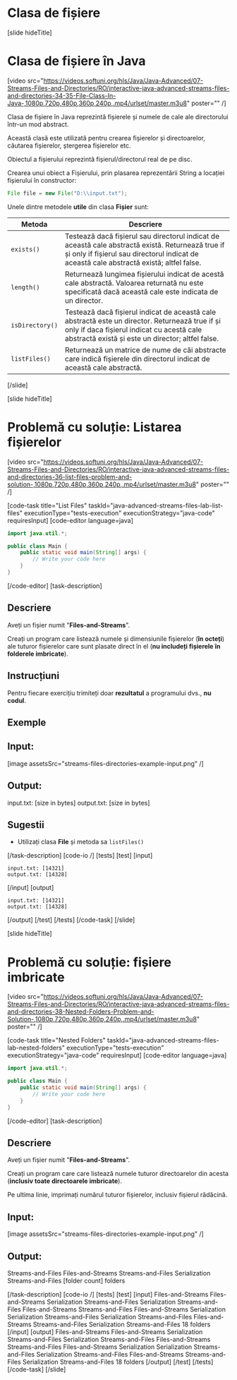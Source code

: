# Clasa de fișiere

[slide hideTitle]
# Clasa de fișiere în Java

[video src="https://videos.softuni.org/hls/Java/Java-Advanced/07-Streams-Files-and-Directories/RO/interactive-java-advanced-streams-files-and-directories-34-35-File-Class-In-Java-,1080p,720p,480p,360p,240p,.mp4/urlset/master.m3u8" poster="" /]

Clasa de fișiere în Java reprezintă fișierele și numele de cale ale directorului într-un mod abstract.

Această clasă este utilizată pentru crearea fișierelor și directoarelor, căutarea fișierelor, ștergerea fișierelor etc.

Obiectul a fișierului reprezintă  fișierul/directorul real de pe disc.

Crearea unui obiect a Fișierului, prin plasarea reprezentării String a locației fișierului în constructor:

```java
File file = new File("D:\\input.txt");
```
Unele dintre metodele **utile** din clasa **Fișier** sunt:

| **Metoda** | **Descriere** |
| --- | --- |
| `exists()` | Testează dacă fișierul sau directorul indicat de această cale abstractă există. Returnează true if și only if fișierul sau directorul indicat de această cale abstractă există; altfel false. |
| `length()` |Returnează lungimea fișierului indicat de acestă cale abstractă. Valoarea returnată nu este specificată dacă această cale este indicata  de un director. |
| `isDirectory()` | Testează dacă fișierul indicat de această cale abstractă este un director. Returnează true if și only if daca fișierul indicat cu acestă cale abstractă există și este un director; altfel false.|
| `listFiles()` | Returnează un matrice de nume de căi abstracte care indică fișierele din directorul indicat de această cale abstractă. |

[/slide]



[slide hideTitle]
# Problemă cu soluție: Listarea fișierelor

[video src="https://videos.softuni.org/hls/Java/Java-Advanced/07-Streams-Files-and-Directories/RO/interactive-java-advanced-streams-files-and-directories-36-list-files-problem-and-solution-,1080p,720p,480p,360p,240p,.mp4/urlset/master.m3u8" poster="" /]

[code-task title="List Files" taskId="java-advanced-streams-files-lab-list-files" executionType="tests-execution" executionStrategy="java-code" requiresInput]
[code-editor language=java]
```java
import java.util.*;

public class Main {
    public static void main(String[] args) {
        // Write your code here
    }
}
```
[/code-editor]
[task-description]
## Descriere

Aveți un fișier numit "**Files-and-Streams**".

Creați un program care listează numele și dimensiunile fișierelor (**în octeți**) ale tuturor fișierelor care sunt plasate direct în el (**nu includeți fișierele în folderele imbricate**).

## Instrucțiuni

Pentru fiecare exercițiu trimiteți doar **rezultatul** a programului dvs., **nu codul**.


## Exemple

## Input:
[image assetsSrc="streams-files-directories-example-input.png" /]

## Output:
input.txt: [size in bytes] 
output.txt: [size in bytes]


## Sugestii
- Utilizați clasa **File** și metoda sa `listFiles()`


[/task-description]
[code-io /]
[tests]
[test]
[input]
```
input.txt: [14321]
output.txt: [14328]

```
[/input]
[output]
```
input.txt: [14321]
output.txt: [14328]

```
[/output]
[/test]
[/tests]
[/code-task]
[/slide]

[slide hideTitle]
# Problemă cu soluție: fișiere imbricate

[video src="https://videos.softuni.org/hls/Java/Java-Advanced/07-Streams-Files-and-Directories/RO/interactive-java-advanced-streams-files-and-directories-38-Nested-Folders-Problem-and-Solution-,1080p,720p,480p,360p,240p,.mp4/urlset/master.m3u8" poster="" /]

[code-task title="Nested Folders" taskId="java-advanced-streams-files-lab-nested-folders" executionType="tests-execution" executionStrategy="java-code" requiresInput]
[code-editor language=java]
```java
import java.util.*;

public class Main {
    public static void main(String[] args) {
        // Write your code here
    }
}
```
[/code-editor]
[task-description]
## Descriere
Aveți un fișier numit "**Files-and-Streams**".

Creați un program care care listează numele tuturor directoarelor din acesta (**inclusiv toate directoarele imbricate**).

Pe ultima linie, imprimați numărul tuturor fișierelor, inclusiv fișierul rădăcină.

## Input:
[image assetsSrc="streams-files-directories-example-input.png" /]

## Output:
Streams-and-Files 
Files-and-Streams 
Streams-and-Files 
Serialization 
Streams-and-Files 
[folder count] folders 

[/task-description]
[code-io /]
[tests]
[test]
[input]
Files-and-Streams
Files-and-Streams
Serialization
Streams-and-Files
Serialization
Streams-and-Files
Files-and-Streams
Streams-and-Files
Files-and-Streams
Serialization
Serialization
Streams-and-Files
Serialization
Streams-and-Files
Files-and-Streams
Streams-and-Files
Serialization
Streams-and-Files
18 folders
[/input]
[output]
Files-and-Streams
Files-and-Streams
Serialization
Streams-and-Files
Serialization
Streams-and-Files
Files-and-Streams
Streams-and-Files
Files-and-Streams
Serialization
Serialization
Streams-and-Files
Serialization
Streams-and-Files
Files-and-Streams
Streams-and-Files
Serialization
Streams-and-Files
18 folders
[/output]
[/test]
[/tests]
[/code-task]
[/slide]
